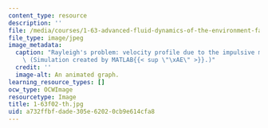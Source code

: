 ```yaml
---
content_type: resource
description: ''
file: /media/courses/1-63-advanced-fluid-dynamics-of-the-environment-fall-2002/a732ffbfdade305e62020cb9e614cfa8_1-63f02-th.jpg
file_type: image/jpeg
image_metadata:
  caption: "Rayleigh's problem: velocity profile due to the impulsive motion of x-plane.\
    \ (Simulation created by MATLAB{{< sup \"\xAE\" >}}.)"
  credit: ''
  image-alt: An animated graph.
learning_resource_types: []
ocw_type: OCWImage
resourcetype: Image
title: 1-63f02-th.jpg
uid: a732ffbf-dade-305e-6202-0cb9e614cfa8
---
```

